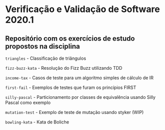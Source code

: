 # Verificação e Validação de Software 2020.1

## Repositório com os exercícios de estudo propostos na disciplina

`triangles` - Classificação de triângulos

`fizz-buzz-kata` - Resolução do Fizz Buzz utilizando TDD

`income-tax` - Casos de teste para um algoritmo simples de cálculo de IR

`first-fail` - Exemplos de testes que furam os princípios FIRST

`silly-pascal` - Particionamento por classes de equivalência usando Silly Pascal como exemplo

`mutation-test` - Exemplo de teste de mutação usando styker (WIP)

`bowling-kata` - Kata de Boliche
